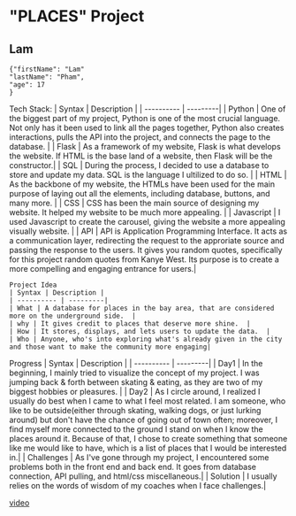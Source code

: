 # "PLACES" Project
## Lam
```
{"firstName": "Lam"
"lastName": "Pham",
"age": 17
}
```
Tech Stack:
| Syntax | Description |
| ---------- | ---------|
| Python | One of the biggest part of my project, Python is one of the most crucial language. Not only has it been used to link all the pages together, Python also creates interactions, pulls the API into the project, and connects the page to the database.  |
| Flask | As a framework of my website, Flask is what develops the website. If HTML is the base land of a website, then Flask will be the constructor.|
| SQL | During the process, I decided to use a database to store and update my data. SQL is the language I ultilized to do so. |
| HTML | As the backbone of my website, the HTMLs have been used for the main purpose of laying out all the elements, including database, buttons, and many more. |
| CSS | CSS has been the main source of designing my website. It helped my website to be much more appealing.  |
| Javascript | I used Javascript to create the carousel, giving the website a more appealing visually website. |
| API | API is Application Programming Interface. It acts as a communication layer, redirecting the request to the approriate source and passing the response to the users. It gives you random quotes, specifically for this project random quotes from Kanye West. Its purpose is to create a more compelling and engaging entrance for users.|
```
Project Idea
| Syntax | Description |
| ---------- | ---------|
| What | A database for places in the bay area, that are considered more on the underground side.  |
| why | It gives credit to places that deserve more shine.  |
| How | It stores, displays, and lets users to update the data.  |
| Who | Anyone, who's into exploring what's already given in the city and those want to make the community more engaging|

```
Progress
| Syntax | Description |
| ---------- | ---------|
| Day1 | In the beginning, I mainly tried to visualize the concept of my project. I was jumping back & forth between skating & eating, as they are two of my biggest hobbies or pleasures. |
| Day2 | As I circle around, I realized I usually do best when I came to what I feel most related. I am someone, who like to be outside(either through skating, walking dogs, or just lurking around) but don't have the chance of going out of town often; moreover, I find myself more connected to the ground I stand on when I know the places around it. Because of that, I chose to create something that someone like me would like to have, which is a list of places that I would be interested in.|
| Challenges | As I've gone through my project, I encountered some problems both in the front end and back end. It goes from database connection, API pulling, and html/css miscellaneous.|
| Solution | I usually relies on the words of wisdom of my coaches when I face challenges.|

[video](https://www.youtube.com/watch?v=QfR2YL1NAQw)